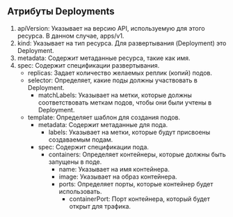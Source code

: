 ## Атрибуты Deployments

1. apiVersion: Указывает на версию API, используемую для этого ресурса. В данном случае, apps/v1.
2. kind: Указывает на тип ресурса. Для развертывания (Deployment) это Deployment.
3. metadata: Содержит метаданные ресурса, такие как имя.
4. spec: Содержит спецификации развертывания.
    - replicas: Задает количество желаемых реплик (копий) подов.
    - selector: Определяет, какие поды должны участвовать в Deployment.
        - matchLabels: Указывает на метки, которые должны соответствовать меткам подов, чтобы они были учтены в Deployment.
    - template: Определяет шаблон для создания подов.
        - metadata: Содержит метаданные для пода.
            - labels: Указывает на метки, которые будут присвоены создаваемым подам.
        - spec: Содержит спецификации пода.
            - containers: Определяет контейнеры, которые должны быть запущены в поде.
                - name: Указывает на имя контейнера.
                - image: Указывает на образ контейнера.
                - ports: Определяет порты, которые контейнер будет использовать.
                    - containerPort: Порт контейнера, который будет открыт для трафика.